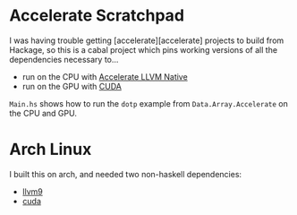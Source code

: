 # Accelerate Scratchpad

I was having trouble getting [accelerate][accelerate] projects to build from
Hackage, so this is a cabal project which pins working versions of all the
dependencies necessary to...

* run on the CPU with [Accelerate LLVM Native][accelerate-llvm-native]
* run on the GPU with [CUDA][accelerate-llvm-ptx]

[accelerate-llvm-native]: https://github.com/AccelerateHS/accelerate-llvm/tree/master/accelerate-llvm-native
[accelerate-llvm-ptx]: https://github.com/AccelerateHS/accelerate-llvm/tree/master/accelerate-llvm-ptx

`Main.hs` shows how to run the `dotp` example from `Data.Array.Accelerate` on
the CPU and GPU.

# Arch Linux

I built this on arch, and needed two non-haskell dependencies:

* [llvm9](https://www.archlinux.org/packages/extra/x86_64/llvm9/)
* [cuda](https://www.archlinux.org/packages/community/x86_64/cuda/)
